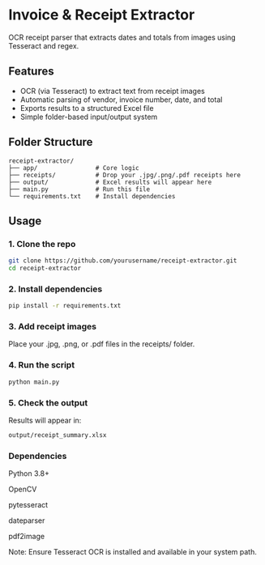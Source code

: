 # Invoice & Receipt Extractor

OCR receipt parser that extracts dates and totals from images using Tesseract and regex.

## Features

- OCR (via Tesseract) to extract text from receipt images
- Automatic parsing of vendor, invoice number, date, and total
- Exports results to a structured Excel file
- Simple folder-based input/output system

## Folder Structure

```text
receipt-extractor/
├── app/                # Core logic
├── receipts/           # Drop your .jpg/.png/.pdf receipts here
├── output/             # Excel results will appear here
├── main.py             # Run this file
└── requirements.txt    # Install dependencies
```

## Usage

### 1. Clone the repo

```bash
git clone https://github.com/yourusername/receipt-extractor.git
cd receipt-extractor
```

### 2. Install dependencies
```bash
pip install -r requirements.txt
```

### 3. Add receipt images
Place your .jpg, .png, or .pdf files in the receipts/ folder.

### 4. Run the script
```bash
python main.py
```
### 5. Check the output
Results will appear in:
```bash
output/receipt_summary.xlsx
```
### Dependencies
Python 3.8+

OpenCV

pytesseract

dateparser

pdf2image

Note: Ensure Tesseract OCR is installed and available in your system path.

